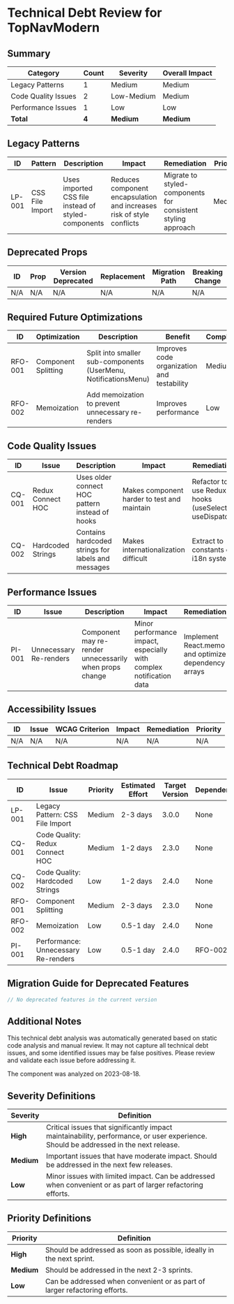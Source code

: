 # Technical Debt Review for TopNavModern

## Summary

| Category | Count | Severity | Overall Impact |
|----------|-------|----------|----------------|
| Legacy Patterns | 1 | Medium | Medium |
| Code Quality Issues | 2 | Low-Medium | Medium |
| Performance Issues | 1 | Low | Low |
| **Total** | **4** | **Medium** | **Medium** |

## Legacy Patterns

| ID | Pattern | Description | Impact | Remediation | Priority |
|----|---------|-------------|--------|-------------|----------|
| LP-001 | CSS File Import | Uses imported CSS file instead of styled-components | Reduces component encapsulation and increases risk of style conflicts | Migrate to styled-components for consistent styling approach | Medium |

## Deprecated Props

| ID | Prop | Version Deprecated | Replacement | Migration Path | Breaking Change |
|----|------|-------------------|-------------|----------------|----------------|
| N/A | N/A | N/A | N/A | N/A | N/A |

## Required Future Optimizations

| ID | Optimization | Description | Benefit | Complexity | Priority |
|----|--------------|-------------|---------|------------|----------|
| RFO-001 | Component Splitting | Split into smaller sub-components (UserMenu, NotificationsMenu) | Improves code organization and testability | Medium | Medium |
| RFO-002 | Memoization | Add memoization to prevent unnecessary re-renders | Improves performance | Low | Low |

## Code Quality Issues

| ID | Issue | Description | Impact | Remediation | Priority |
|----|-------|-------------|--------|-------------|----------|
| CQ-001 | Redux Connect HOC | Uses older connect HOC pattern instead of hooks | Makes component harder to test and maintain | Refactor to use Redux hooks (useSelector, useDispatch) | Medium |
| CQ-002 | Hardcoded Strings | Contains hardcoded strings for labels and messages | Makes internationalization difficult | Extract to constants or i18n system | Low |

## Performance Issues

| ID | Issue | Description | Impact | Remediation | Priority |
|----|-------|-------------|--------|-------------|----------|
| PI-001 | Unnecessary Re-renders | Component may re-render unnecessarily when props change | Minor performance impact, especially with complex notification data | Implement React.memo and optimize dependency arrays | Low |

## Accessibility Issues

| ID | Issue | WCAG Criterion | Impact | Remediation | Priority |
|----|-------|----------------|--------|-------------|----------|
| N/A | N/A | N/A | N/A | N/A | N/A |

## Technical Debt Roadmap

| ID | Issue | Priority | Estimated Effort | Target Version | Dependencies |
|----|-------|----------|------------------|----------------|--------------|
| LP-001 | Legacy Pattern: CSS File Import | Medium | 2-3 days | 3.0.0 | None |
| CQ-001 | Code Quality: Redux Connect HOC | Medium | 1-2 days | 2.3.0 | None |
| CQ-002 | Code Quality: Hardcoded Strings | Low | 1-2 days | 2.4.0 | None |
| RFO-001 | Component Splitting | Medium | 2-3 days | 2.3.0 | None |
| RFO-002 | Memoization | Low | 0.5-1 day | 2.4.0 | None |
| PI-001 | Performance: Unnecessary Re-renders | Low | 0.5-1 day | 2.4.0 | RFO-002 |

## Migration Guide for Deprecated Features

```jsx
// No deprecated features in the current version
```

## Additional Notes

This technical debt analysis was automatically generated based on static code analysis and manual review. It may not capture all technical debt issues, and some identified issues may be false positives. Please review and validate each issue before addressing it.

The component was analyzed on 2023-08-18.

## Severity Definitions

| Severity | Definition |
|----------|------------|
| **High** | Critical issues that significantly impact maintainability, performance, or user experience. Should be addressed in the next release. |
| **Medium** | Important issues that have moderate impact. Should be addressed in the next few releases. |
| **Low** | Minor issues with limited impact. Can be addressed when convenient or as part of larger refactoring efforts. |

## Priority Definitions

| Priority | Definition |
|----------|------------|
| **High** | Should be addressed as soon as possible, ideally in the next sprint. |
| **Medium** | Should be addressed in the next 2-3 sprints. |
| **Low** | Can be addressed when convenient or as part of larger refactoring efforts. |
